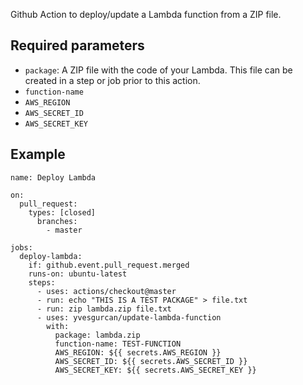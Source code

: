 
Github Action to deploy/update a Lambda function from a ZIP file.

## Required parameters

  * `package`: A ZIP file with the code of your Lambda. This file can be created in a step or job prior to this action.
  * `function-name`
  * `AWS_REGION`
  * `AWS_SECRET_ID`
  * `AWS_SECRET_KEY`

## Example

```
name: Deploy Lambda

on:
  pull_request:
    types: [closed]
      branches:
        - master

jobs:
  deploy-lambda:
    if: github.event.pull_request.merged
    runs-on: ubuntu-latest
    steps:
      - uses: actions/checkout@master
      - run: echo "THIS IS A TEST PACKAGE" > file.txt
      - run: zip lambda.zip file.txt
      - uses: yvesgurcan/update-lambda-function
        with:
          package: lambda.zip
          function-name: TEST-FUNCTION
          AWS_REGION: ${{ secrets.AWS_REGION }}
          AWS_SECRET_ID: ${{ secrets.AWS_SECRET_ID }}
          AWS_SECRET_KEY: ${{ secrets.AWS_SECRET_KEY }}
```
